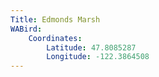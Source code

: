 ```yaml
---
Title: Edmonds Marsh
WABird:
    Coordinates:
        Latitude: 47.8085287
        Longitude: -122.3864508
---
```

